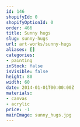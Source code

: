 ```yaml
---
id: 146
shopifyId: 0
shopifyOptionId: 0
order: 466
title: Sunny hugs
slug: sunny-hugs
url: art-works/sunny-hugs
aliases: []
categories:
- painting
inStock: false
isVisible: false
height: 80
width: 60
date: 2014-01-01T00:00:00Z
materials:
- canvas
- acrylic
price: -1
mainImage: sunny_hugs.jpg
---
```

